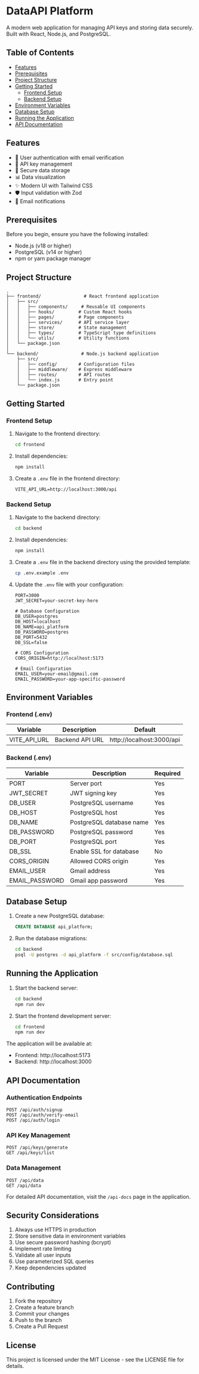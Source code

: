 # DataAPI Platform

A modern web application for managing API keys and storing data securely. Built with React, Node.js, and PostgreSQL.

## Table of Contents

- [Features](#features)
- [Prerequisites](#prerequisites)
- [Project Structure](#project-structure)
- [Getting Started](#getting-started)
  - [Frontend Setup](#frontend-setup)
  - [Backend Setup](#backend-setup)
- [Environment Variables](#environment-variables)
- [Database Setup](#database-setup)
- [Running the Application](#running-the-application)
- [API Documentation](#api-documentation)

## Features

- 🔐 User authentication with email verification
- 🔑 API key management
- 💾 Secure data storage
- 📊 Data visualization
- ✨ Modern UI with Tailwind CSS
- 🛡️ Input validation with Zod
- 📧 Email notifications

## Prerequisites

Before you begin, ensure you have the following installed:

- Node.js (v18 or higher)
- PostgreSQL (v14 or higher)
- npm or yarn package manager

## Project Structure

```
.
├── frontend/                # React frontend application
│   ├── src/
│   │   ├── components/     # Reusable UI components
│   │   ├── hooks/         # Custom React hooks
│   │   ├── pages/         # Page components
│   │   ├── services/      # API service layer
│   │   ├── store/         # State management
│   │   ├── types/         # TypeScript type definitions
│   │   └── utils/         # Utility functions
│   └── package.json
│
└── backend/                # Node.js backend application
    ├── src/
    │   ├── config/        # Configuration files
    │   ├── middleware/    # Express middleware
    │   ├── routes/        # API routes
    │   └── index.js       # Entry point
    └── package.json
```

## Getting Started

### Frontend Setup

1. Navigate to the frontend directory:

   ```bash
   cd frontend
   ```

2. Install dependencies:

   ```bash
   npm install
   ```

3. Create a `.env` file in the frontend directory:
   ```env
   VITE_API_URL=http://localhost:3000/api
   ```

### Backend Setup

1. Navigate to the backend directory:

   ```bash
   cd backend
   ```

2. Install dependencies:

   ```bash
   npm install
   ```

3. Create a `.env` file in the backend directory using the provided template:

   ```bash
   cp .env.example .env
   ```

4. Update the `.env` file with your configuration:

   ```env
   PORT=3000
   JWT_SECRET=your-secret-key-here

   # Database Configuration
   DB_USER=postgres
   DB_HOST=localhost
   DB_NAME=api_platform
   DB_PASSWORD=postgres
   DB_PORT=5432
   DB_SSL=false

   # CORS Configuration
   CORS_ORIGIN=http://localhost:5173

   # Email Configuration
   EMAIL_USER=your-email@gmail.com
   EMAIL_PASSWORD=your-app-specific-password
   ```

## Environment Variables

### Frontend (.env)

| Variable     | Description     | Default                   |
| ------------ | --------------- | ------------------------- |
| VITE_API_URL | Backend API URL | http://localhost:3000/api |

### Backend (.env)

| Variable       | Description              | Required |
| -------------- | ------------------------ | -------- |
| PORT           | Server port              | Yes      |
| JWT_SECRET     | JWT signing key          | Yes      |
| DB_USER        | PostgreSQL username      | Yes      |
| DB_HOST        | PostgreSQL host          | Yes      |
| DB_NAME        | PostgreSQL database name | Yes      |
| DB_PASSWORD    | PostgreSQL password      | Yes      |
| DB_PORT        | PostgreSQL port          | Yes      |
| DB_SSL         | Enable SSL for database  | No       |
| CORS_ORIGIN    | Allowed CORS origin      | Yes      |
| EMAIL_USER     | Gmail address            | Yes      |
| EMAIL_PASSWORD | Gmail app password       | Yes      |

## Database Setup

1. Create a new PostgreSQL database:

   ```sql
   CREATE DATABASE api_platform;
   ```

2. Run the database migrations:
   ```bash
   cd backend
   psql -U postgres -d api_platform -f src/config/database.sql
   ```

## Running the Application

1. Start the backend server:

   ```bash
   cd backend
   npm run dev
   ```

2. Start the frontend development server:
   ```bash
   cd frontend
   npm run dev
   ```

The application will be available at:

- Frontend: http://localhost:5173
- Backend: http://localhost:3000

## API Documentation

### Authentication Endpoints

```
POST /api/auth/signup
POST /api/auth/verify-email
POST /api/auth/login
```

### API Key Management

```
POST /api/keys/generate
GET /api/keys/list
```

### Data Management

```
POST /api/data
GET /api/data
```

For detailed API documentation, visit the `/api-docs` page in the application.

## Security Considerations

1. Always use HTTPS in production
2. Store sensitive data in environment variables
3. Use secure password hashing (bcrypt)
4. Implement rate limiting
5. Validate all user inputs
6. Use parameterized SQL queries
7. Keep dependencies updated

## Contributing

1. Fork the repository
2. Create a feature branch
3. Commit your changes
4. Push to the branch
5. Create a Pull Request

## License

This project is licensed under the MIT License - see the LICENSE file for details.
